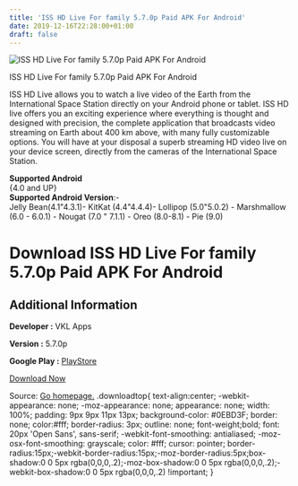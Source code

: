 ```yaml
---
title: 'ISS HD Live For family 5.7.0p Paid APK For Android'
date: 2019-12-16T22:28:00+01:00
draft: false
---
```


![ISS HD Live For family 5.7.0p Paid APK For Android](https://i2.wp.com/apkhome.net/wp-content/uploads/2019/11/ISS-HD-Live-For-family-5.7.0p-Paid.png "ISS HD Live For family 5.7.0p Paid APK For Android")

  

ISS HD Live For family 5.7.0p Paid APK For Android

ISS HD Live allows you to watch a live video of the Earth from the International Space Station directly on your Android phone or tablet. ISS HD live offers you an exciting experience where everything is thought and designed with precision, the complete application that broadcasts video streaming on Earth about 400 km above, with many fully customizable options. You will have at your disposal a superb streaming HD video live on your device screen, directly from the cameras of the International Space Station.

**Supported Android**  
{4.0 and UP}  
**Supported Android Version**:-  
Jelly Bean(4.1"4.3.1)- KitKat (4.4"4.4.4)- Lollipop (5.0"5.0.2) - Marshmallow (6.0 - 6.0.1) - Nougat (7.0 " 7.1.1) - Oreo (8.0-8.1) - Pie (9.0)

Download ISS HD Live For family 5.7.0p Paid APK For Android
===========================================================

Additional Information
----------------------

**Developer :** VKL Apps

**Version :** 5.7.0p

**Google Play :** [PlayStore](https://play.google.com/store/apps/details?id=com.nicedayapps.iss)

  

[Download Now](https://store4app.co/post/iss-hd-live-for-family-5-7-0p-paid-apk-for-android_1574590628)

  
Source: [Go homepage.](https://store4app.co/post/iss-hd-live-for-family-5-7-0p-paid-apk-for-android_1574590628) .downloadtop{ text-align:center; -webkit-appearance: none; -moz-appearance: none; appearance: none; width: 100%; padding: 9px 9px 11px 13px; background-color: #0EBD3F; border: none; color:#fff; border-radius: 3px; outline: none; font-weight;bold; font: 20px 'Open Sans', sans-serif; -webkit-font-smoothing: antialiased; -moz-osx-font-smoothing: grayscale; color: #fff; cursor: pointer; border-radius:15px;-webkit-border-radius:15px;-moz-border-radius:5px;box-shadow:0 0 5px rgba(0,0,0,.2);-moz-box-shadow:0 0 5px rgba(0,0,0,.2);-webkit-box-shadow:0 0 5px rgba(0,0,0,.2) !important; }